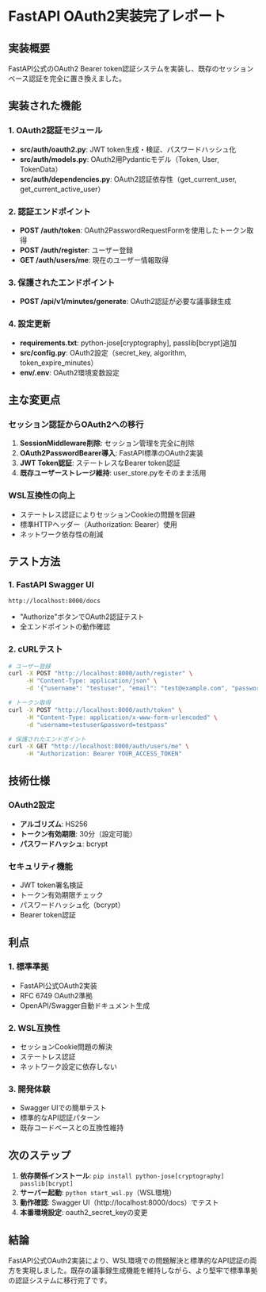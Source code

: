 # FastAPI OAuth2実装完了レポート

## 実装概要

FastAPI公式のOAuth2 Bearer token認証システムを実装し、既存のセッションベース認証を完全に置き換えました。

## 実装された機能

### 1. OAuth2認証モジュール
- **src/auth/oauth2.py**: JWT token生成・検証、パスワードハッシュ化
- **src/auth/models.py**: OAuth2用Pydanticモデル（Token, User, TokenData）
- **src/auth/dependencies.py**: OAuth2認証依存性（get_current_user, get_current_active_user）

### 2. 認証エンドポイント
- **POST /auth/token**: OAuth2PasswordRequestFormを使用したトークン取得
- **POST /auth/register**: ユーザー登録
- **GET /auth/users/me**: 現在のユーザー情報取得

### 3. 保護されたエンドポイント
- **POST /api/v1/minutes/generate**: OAuth2認証が必要な議事録生成

### 4. 設定更新
- **requirements.txt**: python-jose[cryptography], passlib[bcrypt]追加
- **src/config.py**: OAuth2設定（secret_key, algorithm, token_expire_minutes）
- **env/.env**: OAuth2環境変数設定

## 主な変更点

### セッション認証からOAuth2への移行
1. **SessionMiddleware削除**: セッション管理を完全に削除
2. **OAuth2PasswordBearer導入**: FastAPI標準のOAuth2実装
3. **JWT Token認証**: ステートレスなBearer token認証
4. **既存ユーザーストレージ維持**: user_store.pyをそのまま活用

### WSL互換性の向上
- ステートレス認証によりセッションCookieの問題を回避
- 標準HTTPヘッダー（Authorization: Bearer）使用
- ネットワーク依存性の削減

## テスト方法

### 1. FastAPI Swagger UI
```
http://localhost:8000/docs
```
- "Authorize"ボタンでOAuth2認証テスト
- 全エンドポイントの動作確認

### 2. cURLテスト
```bash
# ユーザー登録
curl -X POST "http://localhost:8000/auth/register" \
     -H "Content-Type: application/json" \
     -d '{"username": "testuser", "email": "test@example.com", "password": "testpass"}'

# トークン取得
curl -X POST "http://localhost:8000/auth/token" \
     -H "Content-Type: application/x-www-form-urlencoded" \
     -d "username=testuser&password=testpass"

# 保護されたエンドポイント
curl -X GET "http://localhost:8000/auth/users/me" \
     -H "Authorization: Bearer YOUR_ACCESS_TOKEN"
```

## 技術仕様

### OAuth2設定
- **アルゴリズム**: HS256
- **トークン有効期限**: 30分（設定可能）
- **パスワードハッシュ**: bcrypt

### セキュリティ機能
- JWT token署名検証
- トークン有効期限チェック
- パスワードハッシュ化（bcrypt）
- Bearer token認証

## 利点

### 1. 標準準拠
- FastAPI公式OAuth2実装
- RFC 6749 OAuth2準拠
- OpenAPI/Swagger自動ドキュメント生成

### 2. WSL互換性
- セッションCookie問題の解決
- ステートレス認証
- ネットワーク設定に依存しない

### 3. 開発体験
- Swagger UIでの簡単テスト
- 標準的なAPI認証パターン
- 既存コードベースとの互換性維持

## 次のステップ

1. **依存関係インストール**: `pip install python-jose[cryptography] passlib[bcrypt]`
2. **サーバー起動**: `python start_wsl.py`（WSL環境）
3. **動作確認**: Swagger UI（http://localhost:8000/docs）でテスト
4. **本番環境設定**: oauth2_secret_keyの変更

## 結論

FastAPI公式OAuth2実装により、WSL環境での問題解決と標準的なAPI認証の両方を実現しました。既存の議事録生成機能を維持しながら、より堅牢で標準準拠の認証システムに移行完了です。
